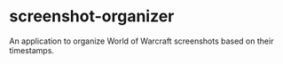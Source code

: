 # screenshot-organizer
An application to organize World of Warcraft screenshots based on their timestamps.
